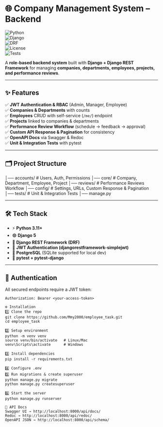 # 🌐 Company Management System – Backend  

![Python](https://img.shields.io/badge/Python-3.11-blue?logo=python&logoColor=white)  
![Django](https://img.shields.io/badge/Django-5.0-green?logo=django&logoColor=white)  
![DRF](https://img.shields.io/badge/DRF-REST%20Framework-red?logo=django&logoColor=white)  
![License](https://img.shields.io/badge/License-MIT-yellow)  
![Tests](https://img.shields.io/badge/Tests-Passing-brightgreen?logo=pytest)  

A **role-based backend system** built with **Django + Django REST Framework** for managing **companies, departments, employees, projects, and performance reviews**.  

---

## ✨ Features  

✅ **JWT Authentication & RBAC** (Admin, Manager, Employee)  
✅ **Companies & Departments** with counts  
✅ **Employees** CRUD with self-service (`/me/`) endpoint  
✅ **Projects** linked to companies & departments  
✅ **Performance Review Workflow** (schedule → feedback → approval)  
✅ **Custom API Response & Pagination** for consistency  
✅ **OpenAPI Docs** via Swagger & Redoc  
✅ **Unit & Integration Tests** with pytest  

---

## 🗂️ Project Structure  

│── accounts/ # Users, Auth, Permissions
│── core/ # Company, Department, Employee, Project
│── reviews/ # Performance Reviews Workflow
│── config/ # Settings, URLs, Custom Response & Pagination
│── tests/ # Unit & Integration Tests
│── manage.py


---

## 🛠️ Tech Stack  

- ⚡ **Python 3.11+**  
- 🟢 **Django 5**  
- 🔴 **Django REST Framework (DRF)**  
- 🔐 **JWT Authentication (djangorestframework-simplejwt)**  
- 🐘 **PostgreSQL** (SQLite supported for local dev)  
- 🧪 **pytest + pytest-django**  

---

## 🔑 Authentication  

All secured endpoints require a JWT token:  

```http
Authorization: Bearer <your-access-token>

⚙️ Installation
1️⃣ Clone the repo
git clone https://github.com/Mmy2000/employee_task.git
cd employee_task

2️⃣ Setup environment
python -m venv venv
source venv/bin/activate   # Linux/Mac
venv\Scripts\activate      # Windows

3️⃣ Install dependencies
pip install -r requirements.txt

4️⃣ Configure .env
5️⃣ Run migrations & create superuser
python manage.py migrate
python manage.py createsuperuser

6️⃣ Start the server
python manage.py runserver

📖 API Docs
Swagger UI → http://localhost:8000/api/docs/
Redoc → http://localhost:8000/api/redoc/
OpenAPI JSON → http://localhost:8000/api/schema/
